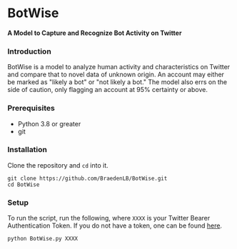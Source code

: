 # BotWise
**A Model to Capture and Recognize Bot Activity on Twitter**

### **Introduction**
BotWise is a model to analyze human activity and characteristics on Twitter and compare that to novel data of unknown origin. An account may either be marked as "likely a bot" or "not likely a bot." The model also errs on the side of caution, only flagging an account at 95% certainty or above. 

### **Prerequisites**
- Python 3.8 or greater
- git

### **Installation**
Clone the repository and `cd` into it.

```
git clone https://github.com/BraedenLB/BotWise.git
cd BotWise
```

### **Setup**
To run the script, run the following, where `XXXX` is your Twitter Bearer Authentication Token. If you do not have a token, one can be found [here](https://developer.twitter.com/). 
```
python BotWise.py XXXX
```



